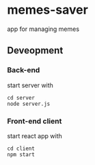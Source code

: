 # memes-saver

app for managing memes

## Deveopment

### Back-end

start server with

```shell
cd server
node server.js
```

### Front-end client

start react app with

```shell
cd client
npm start
```
